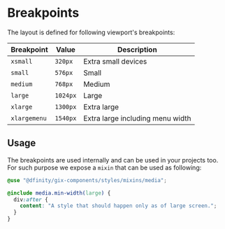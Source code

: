 # Breakpoints

The layout is defined for following viewport's breakpoints:

| Breakpoint   | Value    | Description                      |
|--------------|----------|----------------------------------|
| `xsmall`     | `320px`  | Extra small devices              |
| `small`      | `576px`  | Small                            |
| `medium`     | `768px`  | Medium                           |
| `large`      | `1024px` | Large                            |
| `xlarge`     | `1300px` | Extra large                      |
| `xlargemenu` | `1540px` | Extra large including menu width |

## Usage

The breakpoints are used internally and can be used in your projects too. For such purpose we expose a `mixin` that can be used as following:

```scss
@use "@dfinity/gix-components/styles/mixins/media";

@include media.min-width(large) {
  div:after {
    content: "A style that should happen only as of large screen.";
  }
}
```
